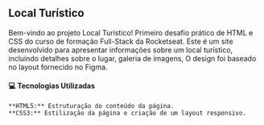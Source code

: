 ## Local Turístico





Bem-vindo ao projeto Local Turístico! Primeiro desafio prático de HTML e CSS do curso de formação Full-Stack da Rocketseat. Este é um site desenvolvido para apresentar informações sobre um local turístico, incluindo detalhes sobre o lugar, galeria de imagens, O design foi baseado no layout fornecido no Figma.





#### 💻 Tecnologias Utilizadas

    **HTML5:** Estruturação do conteúdo da página.
    **CSS3:** Estilização da página e criação de um layout responsivo.